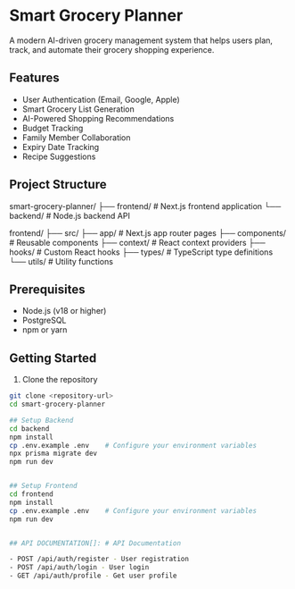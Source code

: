 # Smart Grocery Planner

A modern AI-driven grocery management system that helps users plan, track, and automate their grocery shopping experience.

## Features

- User Authentication (Email, Google, Apple)
- Smart Grocery List Generation
- AI-Powered Shopping Recommendations
- Budget Tracking
- Family Member Collaboration
- Expiry Date Tracking
- Recipe Suggestions

## Project Structure

smart-grocery-planner/
├── frontend/     # Next.js frontend application
└── backend/      # Node.js backend API

frontend/
├── src/
    ├── app/         # Next.js app router pages
    ├── components/  # Reusable components
    ├── context/     # React context providers
    ├── hooks/       # Custom React hooks
    ├── types/       # TypeScript type definitions
    └── utils/       # Utility functions




## Prerequisites

- Node.js (v18 or higher)
- PostgreSQL
- npm or yarn

## Getting Started

1. Clone the repository
```bash
git clone <repository-url>
cd smart-grocery-planner

## Setup Backend
cd backend
npm install
cp .env.example .env    # Configure your environment variables
npx prisma migrate dev
npm run dev


## Setup Frontend
cd frontend
npm install
cp .env.example .env    # Configure your environment variables
npm run dev


## API DOCUMENTATION[]: # API Documentation

- POST /api/auth/register - User registration
- POST /api/auth/login - User login
- GET /api/auth/profile - Get user profile